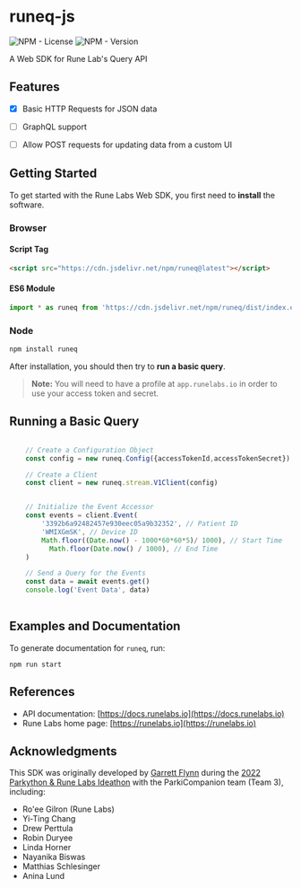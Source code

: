 # runeq-js

![NPM - License](https://img.shields.io/npm/l/runeq?color=blue)
![NPM - Version](https://img.shields.io/npm/v/runeq)
<!-- [![Documentation Status](https://readthedocs.org/projects/runeq/badge/?version=latest)](https://runeq.readthedocs.io/en/latest/?badge=latest)
[![CircleCI Status](https://circleci.com/gh/rune-labs/runeq-python.svg?style=shield)](https://app.circleci.com/pipelines/gh/rune-labs/runeq-python) -->

A Web SDK for Rune Lab's Query API

## Features
- [x] Basic HTTP Requests for JSON data
- [ ] GraphQL support
- [ ] Allow POST requests for updating data from a custom UI


## Getting Started
To get started with the Rune Labs Web SDK, you first need to **install** the software.

### Browser
#### Script Tag
```html
<script src="https://cdn.jsdelivr.net/npm/runeq@latest"></script>
```

#### ES6 Module
```js
import * as runeq from 'https://cdn.jsdelivr.net/npm/runeq/dist/index.esm.js'
```

### Node
```bash
npm install runeq
```

After installation, you should then try to **run a basic query**.

> **Note:** You will need to have a profile at `app.runelabs.io` in order to use your access token and secret.

## Running a Basic Query

```javascript

    // Create a Configuration Object
    const config = new runeq.Config({accessTokenId,accessTokenSecret})

    // Create a Client
    const client = new runeq.stream.V1Client(config)


    // Initialize the Event Accessor
    const events = client.Event(
        '3392b6a92482457e930eec05a9b32352', // Patient ID
        'WMIXGmSK', // Device ID
        Math.floor((Date.now() - 1000*60*60*5)/ 1000), // Start Time
          Math.floor(Date.now() / 1000), // End Time
    )

    // Send a Query for the Events
    const data = await events.get()
    console.log('Event Data', data)
    
```

## Examples and Documentation
To generate documentation for `runeq`, run:
```basn
npm run start
```

## References
<!-- * Library documentation: [https://runeq.readthedocs.io/en/latest](https://runeq.readthedocs.io/en/latest) -->
* API documentation: [https://docs.runelabs.io](https://docs.runelabs.io)
* Rune Labs home page: [https://runelabs.io](https://runelabs.io)


## Acknowledgments
This SDK was originally developed by [Garrett Flynn](https://github.com/garrettmflynn) during the [2022 Parkython & Rune Labs Ideathon](https://www.eventbrite.com/e/parkython-rune-labs-ideathon-tickets-311790803687) with the ParkiCompanion team (Team 3), including: 
- Ro'ee Gilron (Rune Labs)
- Yi-Ting Chang
- Drew Perttula
- Robin Duryee
- Linda Horner
- Nayanika Biswas
- Matthias Schlesinger
- Anina Lund